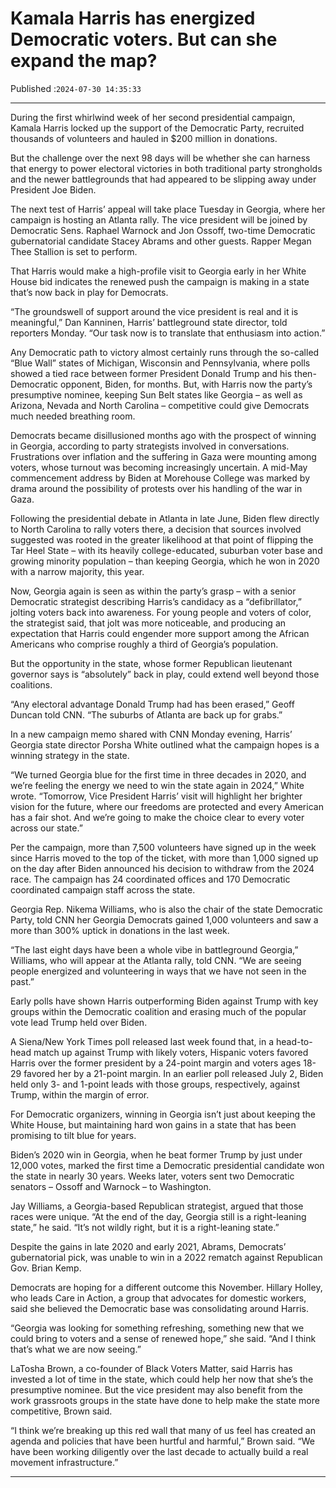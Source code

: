 # Kamala Harris has energized Democratic voters. But can she expand the map?

Published :`2024-07-30 14:35:33`

---

During the first whirlwind week of her second presidential campaign, Kamala Harris locked up the support of the Democratic Party, recruited thousands of volunteers and hauled in $200 million in donations.

But the challenge over the next 98 days will be whether she can harness that energy to power electoral victories in both traditional party strongholds and the newer battlegrounds that had appeared to be slipping away under President Joe Biden.

The next test of Harris’ appeal will take place Tuesday in Georgia, where her campaign is hosting an Atlanta rally. The vice president will be joined by Democratic Sens. Raphael Warnock and Jon Ossoff, two-time Democratic gubernatorial candidate Stacey Abrams and other guests. Rapper Megan Thee Stallion is set to perform.

That Harris would make a high-profile visit to Georgia early in her White House bid indicates the renewed push the campaign is making in a state that’s now back in play for Democrats.

“The groundswell of support around the vice president is real and it is meaningful,” Dan Kanninen, Harris’ battleground state director, told reporters Monday. “Our task now is to translate that enthusiasm into action.”

Any Democratic path to victory almost certainly runs through the so-called “Blue Wall” states of Michigan, Wisconsin and Pennsylvania, where polls showed a tied race between former President Donald Trump and his then-Democratic opponent, Biden, for months. But, with Harris now the party’s presumptive nominee, keeping Sun Belt states like Georgia – as well as Arizona, Nevada and North Carolina – competitive could give Democrats much needed breathing room.

Democrats became disillusioned months ago with the prospect of winning in Georgia, according to party strategists involved in conversations. Frustrations over inflation and the suffering in Gaza were mounting among voters, whose turnout was becoming increasingly uncertain. A mid-May commencement address by Biden at Morehouse College was marked by drama around the possibility of protests over his handling of the war in Gaza.

Following the presidential debate in Atlanta in late June, Biden flew directly to North Carolina to rally voters there, a decision that sources involved suggested was rooted in the greater likelihood at that point of flipping the Tar Heel State – with its heavily college-educated, suburban voter base and growing minority population – than keeping Georgia, which he won in 2020 with a narrow majority, this year.

Now, Georgia again is seen as within the party’s grasp – with a senior Democratic strategist describing Harris’s candidacy as a “defibrillator,” jolting voters back into awareness. For young people and voters of color, the strategist said, that jolt was more noticeable, and producing an expectation that Harris could engender more support among the African Americans who comprise roughly a third of Georgia’s population.

But the opportunity in the state, whose former Republican lieutenant governor says is “absolutely” back in play, could extend well beyond those coalitions.

“Any electoral advantage Donald Trump had has been erased,” Geoff Duncan told CNN. “The suburbs of Atlanta are back up for grabs.”

In a new campaign memo shared with CNN Monday evening, Harris’ Georgia state director Porsha White outlined what the campaign hopes is a winning strategy in the state.

“We turned Georgia blue for the first time in three decades in 2020, and we’re feeling the energy we need to win the state again in 2024,” White wrote. “Tomorrow, Vice President Harris’ visit will highlight her brighter vision for the future, where our freedoms are protected and every American has a fair shot. And we’re going to make the choice clear to every voter across our state.”

Per the campaign, more than 7,500 volunteers have signed up in the week since Harris moved to the top of the ticket, with more than 1,000 signed up on the day after Biden announced his decision to withdraw from the 2024 race. The campaign has 24 coordinated offices and 170 Democratic coordinated campaign staff across the state.

Georgia Rep. Nikema Williams, who is also the chair of the state Democratic Party, told CNN her Georgia Democrats gained 1,000 volunteers and saw a more than 300% uptick in donations in the last week.

“The last eight days have been a whole vibe in battleground Georgia,” Williams, who will appear at the Atlanta rally, told CNN. “We are seeing people energized and volunteering in ways that we have not seen in the past.”

Early polls have shown Harris outperforming Biden against Trump with key groups within the Democratic coalition and erasing much of the popular vote lead Trump held over Biden.

A Siena/New York Times poll released last week found that, in a head-to-head match up against Trump with likely voters, Hispanic voters favored Harris over the former president by a 24-point margin and voters ages 18-29 favored her by a 21-point margin. In an earlier poll released July 2, Biden held only 3- and 1-point leads with those groups, respectively, against Trump, within the margin of error.

For Democratic organizers, winning in Georgia isn’t just about keeping the White House, but maintaining hard won gains in a state that has been promising to tilt blue for years.

Biden’s 2020 win in Georgia, when he beat former Trump by just under 12,000 votes, marked the first time a Democratic presidential candidate won the state in nearly 30 years. Weeks later, voters sent two Democratic senators – Ossoff and Warnock – to Washington.

Jay Williams, a Georgia-based Republican strategist, argued that those races were unique. “At the end of the day, Georgia still is a right-leaning state,” he said. “It’s not wildly right, but it is a right-leaning state.”

Despite the gains in late 2020 and early 2021, Abrams, Democrats’ gubernatorial pick, was unable to win in a 2022 rematch against Republican Gov. Brian Kemp.

Democrats are hoping for a different outcome this November. Hillary Holley, who leads Care in Action, a group that advocates for domestic workers, said she believed the Democratic base was consolidating around Harris.

“Georgia was looking for something refreshing, something new that we could bring to voters and a sense of renewed hope,” she said. “And I think that’s what we are now seeing.”

LaTosha Brown, a co-founder of Black Voters Matter, said Harris has invested a lot of time in the state, which could help her now that she’s the presumptive nominee. But the vice president may also benefit from the work grassroots groups in the state have done to help make the state more competitive, Brown said.

“I think we’re breaking up this red wall that many of us feel has created an agenda and policies that have been hurtful and harmful,” Brown said. “We have been working diligently over the last decade to actually build a real movement infrastructure.”

---

